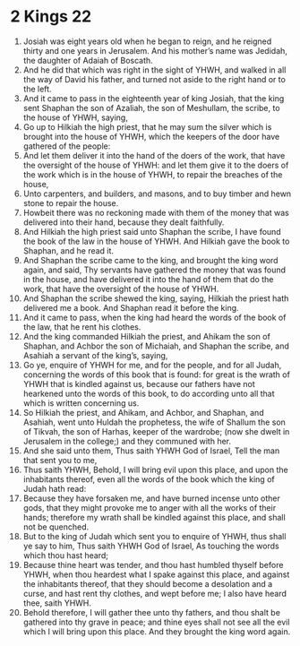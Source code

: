 ﻿# 2 Kings 22
1. Josiah was eight years old when he began to reign, and he reigned thirty and one years in Jerusalem. And his mother’s name was Jedidah, the daughter of Adaiah of Boscath. 
2. And he did that which was right in the sight of YHWH, and walked in all the way of David his father, and turned not aside to the right hand or to the left. 
3.  And it came to pass in the eighteenth year of king Josiah, that the king sent Shaphan the son of Azaliah, the son of Meshullam, the scribe, to the house of YHWH, saying, 
4. Go up to Hilkiah the high priest, that he may sum the silver which is brought into the house of YHWH, which the keepers of the door have gathered of the people: 
5. And let them deliver it into the hand of the doers of the work, that have the oversight of the house of YHWH: and let them give it to the doers of the work which is in the house of YHWH, to repair the breaches of the house, 
6. Unto carpenters, and builders, and masons, and to buy timber and hewn stone to repair the house. 
7. Howbeit there was no reckoning made with them of the money that was delivered into their hand, because they dealt faithfully. 
8.  And Hilkiah the high priest said unto Shaphan the scribe, I have found the book of the law in the house of YHWH. And Hilkiah gave the book to Shaphan, and he read it. 
9. And Shaphan the scribe came to the king, and brought the king word again, and said, Thy servants have gathered the money that was found in the house, and have delivered it into the hand of them that do the work, that have the oversight of the house of YHWH. 
10. And Shaphan the scribe shewed the king, saying, Hilkiah the priest hath delivered me a book. And Shaphan read it before the king. 
11. And it came to pass, when the king had heard the words of the book of the law, that he rent his clothes. 
12. And the king commanded Hilkiah the priest, and Ahikam the son of Shaphan, and Achbor the son of Michaiah, and Shaphan the scribe, and Asahiah a servant of the king’s, saying, 
13. Go ye, enquire of YHWH for me, and for the people, and for all Judah, concerning the words of this book that is found: for great is the wrath of YHWH that is kindled against us, because our fathers have not hearkened unto the words of this book, to do according unto all that which is written concerning us. 
14. So Hilkiah the priest, and Ahikam, and Achbor, and Shaphan, and Asahiah, went unto Huldah the prophetess, the wife of Shallum the son of Tikvah, the son of Harhas, keeper of the wardrobe; (now she dwelt in Jerusalem in the college;) and they communed with her. 
15.  And she said unto them, Thus saith YHWH God of Israel, Tell the man that sent you to me, 
16. Thus saith YHWH, Behold, I will bring evil upon this place, and upon the inhabitants thereof, even all the words of the book which the king of Judah hath read: 
17. Because they have forsaken me, and have burned incense unto other gods, that they might provoke me to anger with all the works of their hands; therefore my wrath shall be kindled against this place, and shall not be quenched. 
18. But to the king of Judah which sent you to enquire of YHWH, thus shall ye say to him, Thus saith YHWH God of Israel, As touching the words which thou hast heard; 
19. Because thine heart was tender, and thou hast humbled thyself before YHWH, when thou heardest what I spake against this place, and against the inhabitants thereof, that they should become a desolation and a curse, and hast rent thy clothes, and wept before me; I also have heard thee, saith YHWH. 
20. Behold therefore, I will gather thee unto thy fathers, and thou shalt be gathered into thy grave in peace; and thine eyes shall not see all the evil which I will bring upon this place. And they brought the king word again. 
